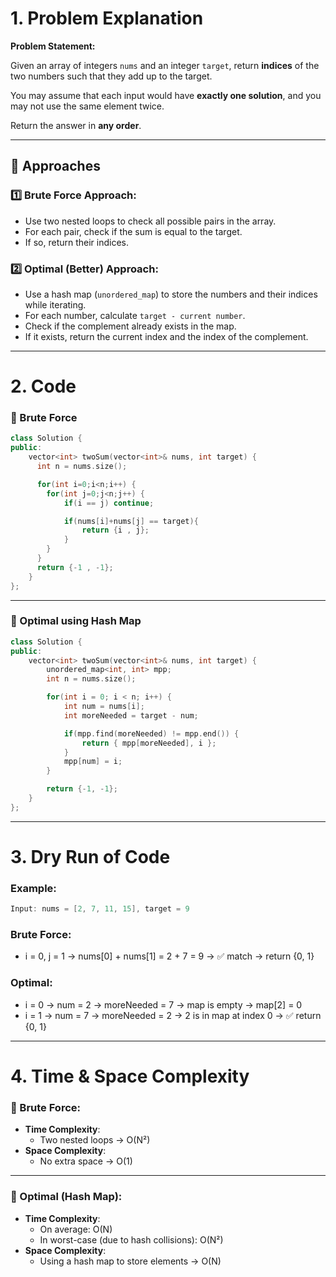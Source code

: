 
# 1. Problem Explanation

**Problem Statement:**

Given an array of integers `nums` and an integer `target`, return **indices** of the two numbers such that they add up to the target.

You may assume that each input would have **exactly one solution**, and you may not use the same element twice.

Return the answer in **any order**.

---

## 🧠 Approaches

### 1️⃣ Brute Force Approach:

- Use two nested loops to check all possible pairs in the array.
- For each pair, check if the sum is equal to the target.
- If so, return their indices.

### 2️⃣ Optimal (Better) Approach:

- Use a hash map (`unordered_map`) to store the numbers and their indices while iterating.
- For each number, calculate `target - current number`.
- Check if the complement already exists in the map.
- If it exists, return the current index and the index of the complement.

---

# 2. Code

### 🔹 Brute Force

```cpp
class Solution {
public:
    vector<int> twoSum(vector<int>& nums, int target) {
      int n = nums.size();

      for(int i=0;i<n;i++) {
        for(int j=0;j<n;j++) {
            if(i == j) continue;

            if(nums[i]+nums[j] == target){
                return {i , j};
            }
        }
      }
      return {-1 , -1};
    }
};
```

---

### 🔹 Optimal using Hash Map

```cpp
class Solution {
public:
    vector<int> twoSum(vector<int>& nums, int target) {
        unordered_map<int, int> mpp;
        int n = nums.size();

        for(int i = 0; i < n; i++) {
            int num = nums[i];
            int moreNeeded = target - num;

            if(mpp.find(moreNeeded) != mpp.end()) {
                return { mpp[moreNeeded], i };
            }
            mpp[num] = i;
        }

        return {-1, -1};
    }
};
```

---

# 3. Dry Run of Code

### Example:
```cpp
Input: nums = [2, 7, 11, 15], target = 9
```

### Brute Force:

- i = 0, j = 1 → nums[0] + nums[1] = 2 + 7 = 9 → ✅ match → return {0, 1}

### Optimal:

- i = 0 → num = 2 → moreNeeded = 7 → map is empty → map[2] = 0  
- i = 1 → num = 7 → moreNeeded = 2 → 2 is in map at index 0 → ✅ return {0, 1}

---

# 4. Time & Space Complexity

### 🔹 Brute Force:

- **Time Complexity**:  
  - Two nested loops → O(N²)
- **Space Complexity**:  
  - No extra space → O(1)

---

### 🔹 Optimal (Hash Map):

- **Time Complexity**:
  - On average: O(N)  
  - In worst-case (due to hash collisions): O(N²)
- **Space Complexity**:
  - Using a hash map to store elements → O(N)
